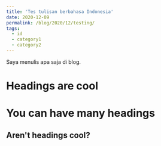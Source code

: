 ```yaml
---
title: 'Tes tulisan berbahasa Indonesia'
date: 2020-12-09
permalink: /blog/2020/12/testing/
tags:
  - id
  - category1
  - category2
---
```


Saya menulis apa saja di blog.

Headings are cool
======

You can have many headings
======

Aren't headings cool?
------
